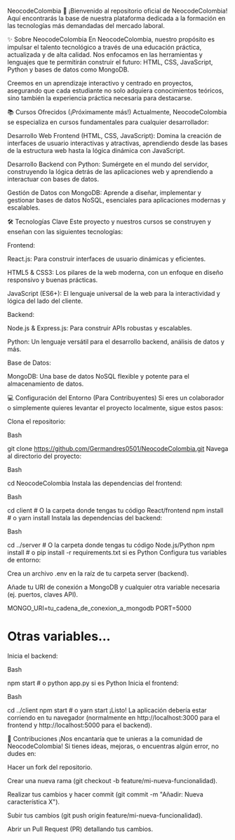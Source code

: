 NeocodeColombia 🚀
¡Bienvenido al repositorio oficial de NeocodeColombia! Aquí encontrarás la base de nuestra plataforma dedicada a la formación en las tecnologías más demandadas del mercado laboral.

✨ Sobre NeocodeColombia
En NeocodeColombia, nuestro propósito es impulsar el talento tecnológico a través de una educación práctica, actualizada y de alta calidad. Nos enfocamos en las herramientas y lenguajes que te permitirán construir el futuro: HTML, CSS, JavaScript, Python y bases de datos como MongoDB.

Creemos en un aprendizaje interactivo y centrado en proyectos, asegurando que cada estudiante no solo adquiera conocimientos teóricos, sino también la experiencia práctica necesaria para destacarse.

📚 Cursos Ofrecidos (¡Próximamente más!)
Actualmente, NeocodeColombia se especializa en cursos fundamentales para cualquier desarrollador:

Desarrollo Web Frontend (HTML, CSS, JavaScript): Domina la creación de interfaces de usuario interactivas y atractivas, aprendiendo desde las bases de la estructura web hasta la lógica dinámica con JavaScript.

Desarrollo Backend con Python: Sumérgete en el mundo del servidor, construyendo la lógica detrás de las aplicaciones web y aprendiendo a interactuar con bases de datos.

Gestión de Datos con MongoDB: Aprende a diseñar, implementar y gestionar bases de datos NoSQL, esenciales para aplicaciones modernas y escalables.

🛠️ Tecnologías Clave
Este proyecto y nuestros cursos se construyen y enseñan con las siguientes tecnologías:

Frontend:

React.js: Para construir interfaces de usuario dinámicas y eficientes.

HTML5 & CSS3: Los pilares de la web moderna, con un enfoque en diseño responsivo y buenas prácticas.

JavaScript (ES6+): El lenguaje universal de la web para la interactividad y lógica del lado del cliente.

Backend:

Node.js & Express.js: Para construir APIs robustas y escalables.

Python: Un lenguaje versátil para el desarrollo backend, análisis de datos y más.

Base de Datos:

MongoDB: Una base de datos NoSQL flexible y potente para el almacenamiento de datos.

💻 Configuración del Entorno (Para Contribuyentes)
Si eres un colaborador o simplemente quieres levantar el proyecto localmente, sigue estos pasos:

Clona el repositorio:

Bash

git clone https://github.com/Germandres0501/NeocodeColombia.git
Navega al directorio del proyecto:

Bash

cd NeocodeColombia
Instala las dependencias del frontend:

Bash

cd client # O la carpeta donde tengas tu código React/frontend
npm install # o yarn install
Instala las dependencias del backend:

Bash

cd ../server # O la carpeta donde tengas tu código Node.js/Python
npm install # o pip install -r requirements.txt si es Python
Configura tus variables de entorno:

Crea un archivo .env en la raíz de tu carpeta server (backend).

Añade tu URI de conexión a MongoDB y cualquier otra variable necesaria (ej. puertos, claves API).

MONGO_URI=tu_cadena_de_conexion_a_mongodb
PORT=5000
# Otras variables...
Inicia el backend:

Bash

npm start # o python app.py si es Python
Inicia el frontend:

Bash

cd ../client
npm start # o yarn start
¡Listo! La aplicación debería estar corriendo en tu navegador (normalmente en http://localhost:3000 para el frontend y http://localhost:5000 para el backend).

🤝 Contribuciones
¡Nos encantaría que te unieras a la comunidad de NeocodeColombia! Si tienes ideas, mejoras, o encuentras algún error, no dudes en:

Hacer un fork del repositorio.

Crear una nueva rama (git checkout -b feature/mi-nueva-funcionalidad).

Realizar tus cambios y hacer commit (git commit -m "Añadir: Nueva característica X").

Subir tus cambios (git push origin feature/mi-nueva-funcionalidad).

Abrir un Pull Request (PR) detallando tus cambios.
